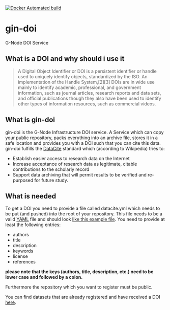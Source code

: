 [![Docker Automated build](https://img.shields.io/docker/automated/cgars/gin-doi.svg)](https://hub.docker.com/r/cgars/gin-doi/builds/)

# gin-doi
G-Node DOI Service

## What is a DOI and why should i use it
> A Digital Object Identifier or DOI is a persistent identifier or handle used to uniquely identify objects, standardized by the ISO. An implementation of the Handle System,[2][3] DOIs are in wide use mainly to identify academic, professional, and government information, such as journal articles, research reports and data sets, and official publications though they also have been used to identify other types of information resources, such as commercial videos.

## What is gin-doi
gin-doi is the G-Node Infrastructure DOI service. A Service which can copy your public repository, packs everything into an archive file, stores it in a safe location and provides you with a DOI such that you can cite this data.
gin-doi fulfills the [DataCite](https://www.datacite.org/) standard which (according to Wikipedia) tries to:
* Establish easier access to research data on the Internet
* Increase acceptance of research data as legitimate, citable contributions to the scholarly record
* Support data archiving that will permit results to be verified and re-purposed for future study.

## What is needed
To get a DOI you need to provide a file called datacite.yml which needs to be put (and pushed) into the root of your repository.
This file needs to be a valid [YAML](https://en.wikipedia.org/wiki/YAML) file and should look [like this example file](templates/example_datacite.yml).
You need to provide  at least the following entries:
* authors
* title
* description
* keywords
* license
* references

**please note that the keys (authors, title, description, etc.) need to be lower case and followed by a colon.**

Furthermore the repository which you want to register must be public.

You can find datasets that are already registered and have received a DOI [here](http://doid.gin.g-node.org).
